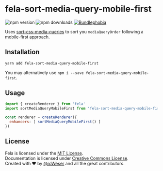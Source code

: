 # fela-sort-media-query-mobile-first

<img alt="npm version" src="https://badge.fury.io/js/fela-sort-media-query-mobile-first.svg"> <img alt="npm downloads" src="https://img.shields.io/npm/dm/fela-sort-media-query-mobile-first.svg"> <a href="https://bundlephobia.com/result?p=fela-sort-media-query-mobile-first@latest"><img alt="Bundlephobia" src="https://img.shields.io/bundlephobia/minzip/fela-sort-media-query-mobile-first.svg"></a>

Uses [sort-css-media-queries](https://github.com/dutchenkoOleg/sort-css-media-queries) to sort you `mediaQueryOrder` following a mobile-first approach.

## Installation
```sh
yarn add fela-sort-media-query-mobile-first
```
You may alternatively use `npm i --save fela-sort-media-query-mobile-first`.

## Usage
```javascript
import { createRenderer } from 'fela'
import sortMediaQueryMobileFirst from 'fela-sort-media-query-mobile-first'

const renderer = createRenderer({
  enhancers: [ sortMediaQueryMobileFirst() ]
})
```



## License
Fela is licensed under the [MIT License](http://opensource.org/licenses/MIT).<br>
Documentation is licensed under [Creative Commons License](http://creativecommons.org/licenses/by/4.0/).<br>
Created with ♥ by [@roWeser](http://roWeser.de) and all the great contributors.
